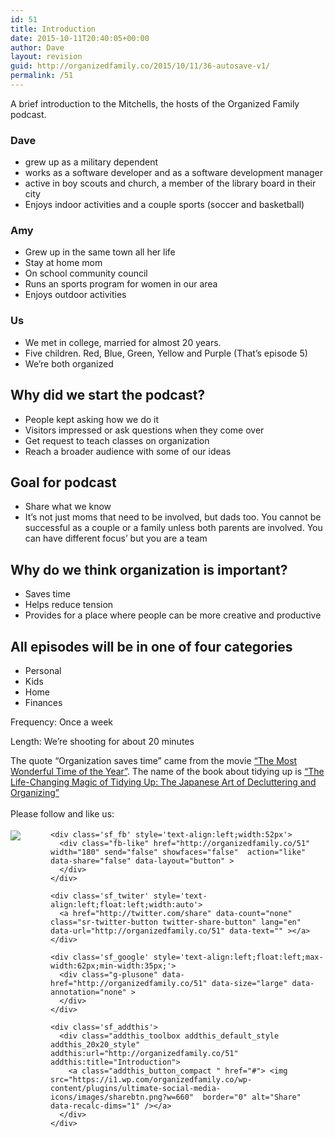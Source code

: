 ```yaml
---
id: 51
title: Introduction
date: 2015-10-11T20:40:05+00:00
author: Dave
layout: revision
guid: http://organizedfamily.co/2015/10/11/36-autosave-v1/
permalink: /51
---
```

A brief introduction to the Mitchells, the hosts of the Organized Family podcast.

### Dave

  * grew up as a military dependent
  * works as a software developer and as a software development manager
  * active in boy scouts and church, a member of the library board in their city
  * Enjoys indoor activities and a couple sports (soccer and basketball)

### Amy

  * Grew up in the same town all her life
  * Stay at home mom
  * On school community council
  * Runs an sports program for women in our area
  * Enjoys outdoor activities

### Us

  * We met in college, married for almost 20 years. 
  * Five children. Red, Blue, Green, Yellow and Purple (That&#8217;s episode 5)
  * We&#8217;re both organized

## Why did we start the podcast?

  * People kept asking how we do it
  * Visitors impressed or ask questions when they come over 
  * Get request to teach classes on organization
  * Reach a broader audience with some of our ideas

## Goal for podcast

  * Share what we know
  * It&#8217;s not just moms that need to be involved, but dads too. You cannot be successful as a couple or a family unless both parents are involved. You can have different focus&#8217; but you are a team

## Why do we think organization is important?

  * Saves time
  * Helps reduce tension
  * Provides for a place where people can be more creative and productive

## All episodes will be in one of four categories

  * Personal
  * Kids
  * Home
  * Finances

Frequency: Once a week

Length: We&#8217;re shooting for about 20 minutes

The quote &#8220;Organization saves time&#8221; came from the movie [&#8220;The Most Wonderful Time of the Year&#8221;](http://www.imdb.com/title/tt1327788/). The name of the book about tidying up is [&#8220;The Life-Changing Magic of Tidying Up: The Japanese Art of Decluttering and Organizing&#8221;](http://www.amazon.com/gp/product/1607747308/ref=as_li_tl?ie=UTF8&camp=1789&creative=9325&creativeASIN=1607747308&linkCode=as2&tag=digitalbias-20)

<div class='sfsi_Sicons' style='width: 100%; display: inline-block; vertical-align: middle; text-align:left'>
  <div style='margin:0px 8px 0px 0px; line-height: 24px'>
    <span>Please follow and like us:</span>
  </div>
  
  <div class='sfsi_socialwpr'>
    <div class='sf_subscrbe' style='text-align:left;float:left;width:64px'>
      <a href="http://www.specificfeeds.com/widget/emailsubscribe/MTc5ODgx/OA==/" target="_blank"><img src="https://i2.wp.com/organizedfamily.co/wp-content/plugins/ultimate-social-media-icons/images/follow_subscribe.png?w=660" data-recalc-dims="1" /></a>
    </div>
    
    <div class='sf_fb' style='text-align:left;width:52px'>
      <div class="fb-like" href="http://organizedfamily.co/51" width="180" send="false" showfaces="false"  action="like" data-share="false" data-layout="button" >
      </div>
    </div>
    
    <div class='sf_twiter' style='text-align:left;float:left;width:auto'>
      <a href="http://twitter.com/share" data-count="none" class="sr-twitter-button twitter-share-button" lang="en" data-url="http://organizedfamily.co/51" data-text="" ></a>
    </div>
    
    <div class='sf_google' style='text-align:left;float:left;max-width:62px;min-width:35px;'>
      <div class="g-plusone" data-href="http://organizedfamily.co/51" data-size="large" data-annotation="none" >
      </div>
    </div>
    
    <div class='sf_addthis'>
      <div class="addthis_toolbox addthis_default_style addthis_20x20_style" addthis:url="http://organizedfamily.co/51" addthis:title="Introduction">
        <a class="addthis_button_compact " href="#"> <img src="https://i1.wp.com/organizedfamily.co/wp-content/plugins/ultimate-social-media-icons/images/sharebtn.png?w=660"  border="0" alt="Share" data-recalc-dims="1" /></a>
      </div>
    </div>
  </div>
</div>